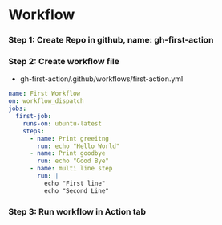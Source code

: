 # Workflow
### Step 1: Create Repo in github, name: gh-first-action
### Step 2: Create workflow file 
- gh-first-action/.github/workflows/first-action.yml
```yml
name: First Workflow
on: workflow_dispatch
jobs:
  first-job:
    runs-on: ubuntu-latest
    steps:
      - name: Print greeitng
        run: echo "Hello World"
      - name: Print goodbye
        run: echo "Good Bye"
      - name: multi line step
        run: |
          echo "First line"
          echo "Second Line"
```
### Step 3: Run workflow in Action tab